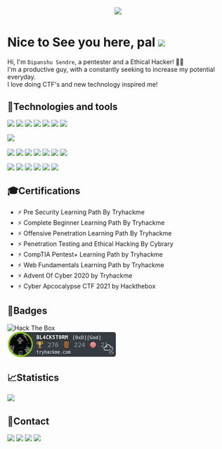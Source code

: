 <h1 align="center">
  <a href="https://git.io/typing-svg">
    <img src="https://readme-typing-svg.herokuapp.com?size=40&width=500&height=60&lines=echo+%22H3770+H4CK3R5%22" style="display: inline">
  </a>
</h1>

# Nice to See you here, pal <img src="https://raw.githubusercontent.com/aemmadi/aemmadi/master/wave.gif" width="30px">
Hi, I'm `Dipanshu Sendre`, a pentester and a Ethical Hacker! 🐱‍💻 <br>
I'm a productive guy, with a constantly seeking to increase my potential everyday. <br>
I love doing CTF's and new technology inspired me!

## 🤖Technologies and tools
<image src="https://img.shields.io/badge/Python-3776AB?style=for-the-badge&logo=python&logoColor=black"> <image src="https://img.shields.io/badge/bash-4D4D4D?style=for-the-badge&logo=windows%20terminal&logoColor=white"> <image src="https://img.shields.io/badge/HTML5-E34F26?style=for-the-badge&logo=html5&logoColor=white"> <img src="https://img.shields.io/badge/CSS3-1572B6?style=for-the-badge&logo=css3&logoColor=white"> <image src="https://img.shields.io/badge/C-00599C?style=for-the-badge&logo=c&logoColor=white"> <image src="https://img.shields.io/badge/C%2B%2B-00599C?style=for-the-badge&logo=c%2B%2B&logoColor=white"> <image src="https://img.shields.io/badge/Java-ED8B00?style=for-the-badge&logo=java&logoColor=white"> 
  

<image src="https://img.shields.io/badge/Docker-2CA5E0?style=for-the-badge&logo=docker&logoColor=white"> 

<image src="https://img.shields.io/badge/Windows-0078D6?style=for-the-badge&logo=windows&logoColor=white"> <image src="https://img.shields.io/badge/Linux-FCC624?style=for-the-badge&logo=linux&logoColor=black"> <image src="https://img.shields.io/badge/Ubuntu-E95420?style=for-the-badge&logo=ubuntu&logoColor=white"> <image src="https://img.shields.io/badge/Kali_Linux-557C94?style=for-the-badge&logo=kali-linux&logoColor=white"> <image src="https://img.shields.io/badge/Arch_Linux-1793D1?style=for-the-badge&logo=arch-linux&logoColor=white"> <image src="https://img.shields.io/badge/Debian-A81D33?style=for-the-badge&logo=debian&logoColor=white"> <image src="https://img.shields.io/badge/Red%20Hat-EE0000?style=for-the-badge&logo=redhat&logoColor=white">
  
<image src="https://img.shields.io/badge/Visual_Studio_Code-0078D4?style=for-the-badge&logo=visual%20studio%20code&logoColor=white"> <image src="https://img.shields.io/badge/Atom-66595C?style=for-the-badge&logo=Atom&logoColor=white"> <image src="https://img.shields.io/badge/sublime_text-%23575757.svg?&style=for-the-badge&logo=sublime-text&logoColor=important"> <image src="https://img.shields.io/badge/pycharm-143?style=for-the-badge&logo=pycharm&logoColor=black&color=black&labelColor=green"> <image src="https://img.shields.io/badge/VIM-%2311AB00.svg?&style=for-the-badge&logo=vim&logoColor=white"> <image src="https://img.shields.io/badge/Notion-000000?style=for-the-badge&logo=notion&logoColor=white">

  
## 🎓Certifications
- ⚡ Pre Security Learning Path By Tryhackme  
- ⚡ Complete Beginner Learning Path By Tryhackme
- ⚡ Offensive Penetration Learning Path By Tryhackme
- ⚡ Penetration Testing and Ethical Hacking By Cybrary  
- ⚡ CompTIA Pentest+ Learning Path by Tryhackme  
- ⚡ Web Fundamentals Learning Path by Tryhackme  
- ⚡ Advent Of Cyber 2020 by Tryhackme
- ⚡ Cyber Apcocalypse CTF 2021 by Hackthebox

  
## 📛Badges
 <image src="https://www.hackthebox.eu/badge/image/364927" alt="Hack The Box" style="max-width: 480px"> <br>
 <img src="https://raw.githubusercontent.com/BlackstormCoder/BlackstormCoder/main/assests/BL4CK5T0RM.png"></img>


## 📈Statistics
<image src="https://github-readme-stats.vercel.app/api?username=BlackstormCoder&show_icons=true&theme=tokyonight">
  
## 📱Contact
<a href="mailto:blackstorm.coder@gmail.com"><img src="https://img.shields.io/badge/Gmail-D14836?style=for-the-badge&logo=gmail&logoColor=white"></a>
<a href="https://twitter.com/DipanshuSendre1"><img src="https://img.shields.io/badge/Twitter-1DA1F2?style=for-the-badge&logo=twitter&logoColor=white"></a>
<a href="https://www.linkedin.com/in/dipanshusendre/"><img src="https://img.shields.io/badge/LinkedIn-0077B5?style=for-the-badge&logo=linkedin&logoColor=white"></a>
<a href="https://github.com/BlackstormCoder"><img src="https://img.shields.io/badge/GitHub-100000?style=for-the-badge&logo=github&logoColor=white"></a>

